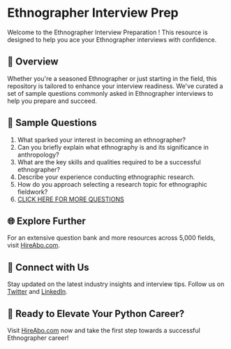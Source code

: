 # Ethnographer Interview Prep

Welcome to the Ethnographer Interview Preparation ! This resource is designed to help you ace your Ethnographer interviews with confidence.

## 🚀 Overview

Whether you're a seasoned Ethnographer or just starting in the field, this repository is tailored to enhance your interview readiness. We've curated a set of sample questions commonly asked in Ethnographer interviews to help you prepare and succeed.

## 📝 Sample Questions

1. What sparked your interest in becoming an ethnographer?
2. Can you briefly explain what ethnography is and its significance in anthropology?
3. What are the key skills and qualities required to be a successful ethnographer?
4. Describe your experience conducting ethnographic research.
5. How do you approach selecting a research topic for ethnographic fieldwork?
6. [CLICK HERE FOR MORE QUESTIONS](https://hireabo.com/job/7_2_8/Ethnographer)

## 🌐 Explore Further

For an extensive question bank and more resources across 5,000 fields, visit [HireAbo.com](https://www.hireabo.com).

## 📱 Connect with Us

Stay updated on the latest industry insights and interview tips. Follow us on [Twitter](https://twitter.com/hireabo) and [LinkedIn](https://www.linkedin.com/in/hire-abo-3609972a8/).

## 🚀 Ready to Elevate Your Python Career?

Visit [HireAbo.com](https://www.hireabo.com) now and take the first step towards a successful Ethnographer career!